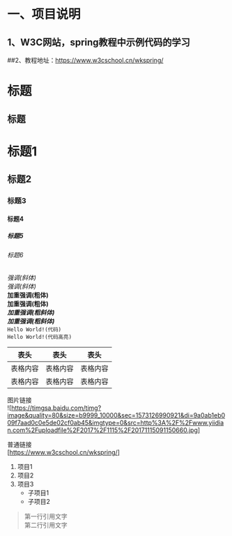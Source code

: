 # 一、项目说明    
## 1、W3C网站，spring教程中示例代码的学习  
##2、教程地址：https://www.w3cschool.cn/wkspring/  

标题
====
标题
----
# 标题1
## 标题2
### 标题3
#### 标题4
##### 标题5
###### 标题6
*强调(斜体)*  
_强调(斜体)_  
**加重强调(粗体)**  
__加重强调(粗体)__  
***加重强调(粗斜体)***  
___加重强调(粗斜体)___  
`Hello World!(代码)`  
```Hello World!(代码高亮)```  

表头        |   表头        |   表头
----        |   ----        |   ----
表格内容    |   表格内容    |   表格内容
表格内容    |   表格内容    |   表格内容


图片链接  
![https://timgsa.baidu.com/timg?image&quality=80&size=b9999_10000&sec=1573126990921&di=9a0ab1eb009f7aad0c0e5de02cf0ab45&imgtype=0&src=http%3A%2F%2Fwww.yiidian.com%2Fuploadfile%2F2017%2F1115%2F20171115091150660.jpg]

普通链接  
[https://www.w3cschool.cn/wkspring/]

1. 项目1
2. 项目2
3. 项目3
    * 子项目1
    * 子项目2


> 第一行引用文字  
> 第二行引用文字  

